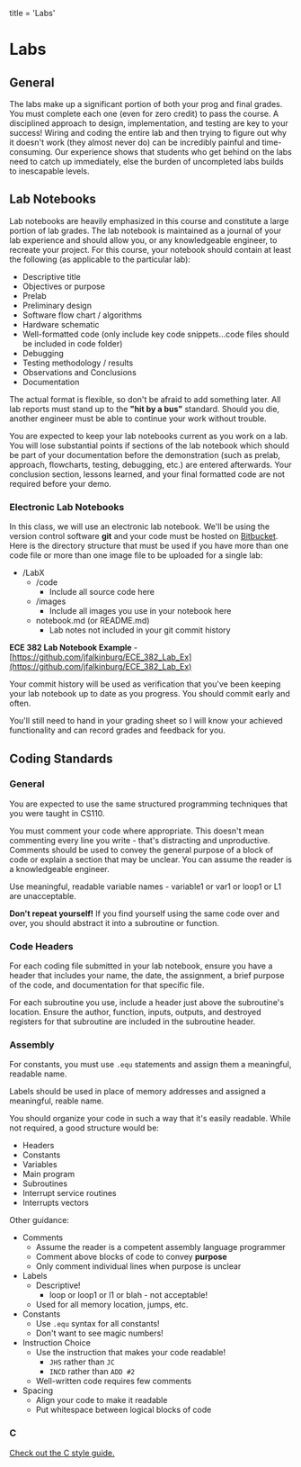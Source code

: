 title = 'Labs'

# Labs

## General

The labs make up a significant portion of both your prog and final grades.  You must complete each one (even for zero credit) to pass the course.  A disciplined approach to design, implementation, and testing are key to your success!  Wiring and coding the entire lab and then trying to figure out why it doesn't work (they almost never do) can be incredibly painful and time-consuming.  Our experience shows that students who get behind on the labs need to catch up immediately, else the burden of uncompleted labs builds to inescapable levels.

## Lab Notebooks

Lab notebooks are heavily emphasized in this course and constitute a large portion of lab grades.  The lab notebook is maintained as a journal of your lab experience and should allow you, or any knowledgeable engineer, to recreate your project.  For this course, your notebook should contain at least the following (as applicable to the particular lab):

- Descriptive title
- Objectives or purpose
- Prelab
- Preliminary design
- Software flow chart / algorithms
- Hardware schematic
- Well-formatted code (only include key code snippets...code files should be included in code folder)
- Debugging
- Testing methodology / results
- Observations and Conclusions
- Documentation

The actual format is flexible, so don't be afraid to add something later.  All lab reports must stand up to the **"hit by a bus"** standard.  Should you die, another engineer must be able to continue your work without trouble.

You are expected to keep your lab notebooks current as you work on a lab.  You will lose substantial points if sections of the lab notebook which should be part of your documentation before the demonstration (such as prelab, approach, flowcharts, testing, debugging, etc.) are entered afterwards.  Your conclusion section, lessons learned, and your final formatted code are not required before your demo.


### Electronic Lab Notebooks

In this class, we will use an electronic lab notebook.  We'll be using the version control software **git** and your code must be hosted on [Bitbucket](http://bitbucket.org).  Here is the directory structure that must be used if you have more than one code file or more than one image file to be uploaded for a single lab:

- /LabX
    - /code
        - Include all source code here
    - /images
        - Include all images you use in your notebook here
    - notebook.md (or README.md)
        - Lab notes not included in your git commit history

**ECE 382 Lab Notebook Example** - [https://github.com/jfalkinburg/ECE_382_Lab_Ex](https://github.com/jfalkinburg/ECE_382_Lab_Ex)

Your commit history will be used as verification that you've been keeping your lab notebook up to date as you progress.  You should commit early and often.

You'll still need to hand in your grading sheet so I will know your achieved functionality and can record grades and feedback for you.

## Coding Standards

### General

You are expected to use the same structured programming techniques that you were taught in CS110.

You must comment your code where appropriate.  This doesn't mean commenting every line you write - that's distracting and unproductive.  Comments should be used to convey the general purpose of a block of code or explain a section that may be unclear.  You can assume the reader is a knowledgeable engineer.

Use meaningful, readable variable names - variable1 or var1 or loop1 or L1 are unacceptable.

**Don't repeat yourself!**  If you find yourself using the same code over and over, you should abstract it into a subroutine or function.

### Code Headers

For each coding file submitted in your lab notebook, ensure you have a header that includes your name, the date, the assignment, a brief purpose of the code, and documentation for that specific file.

For each subroutine you use, include a header just above the subroutine's location.  Ensure the author, function, inputs, outputs, and destroyed registers for that subroutine are included in the subroutine header.

### Assembly

For constants, you must use `.equ` statements and assign them a meaningful, readable name.

Labels should be used in place of memory addresses and assigned a meaningful, reable name.

You should organize your code in such a way that it's easily readable.  While not required, a good structure would be:

- Headers
- Constants
- Variables
- Main program
- Subroutines
- Interrupt service routines
- Interrupts vectors

Other guidance:

- Comments
    - Assume the reader is a competent assembly language programmer
    - Comment above blocks of code to convey **purpose**
    - Only comment individual lines when purpose is unclear
- Labels
    - Descriptive!
        - loop or loop1 or l1 or blah - not acceptable!
    - Used for all memory location, jumps, etc. 
- Constants
    - Use `.equ` syntax for all constants!
    - Don't want to see magic numbers!
- Instruction Choice
    - Use the instruction that makes your code readable!
        - `JHS` rather than `JC`
        - `INCD` rather than `ADD #2`
    - Well-written code requires few comments
- Spacing
    - Align your code to make it readable
    - Put whitespace between logical blocks of code

### C

[Check out the C style guide.](c_style_guide.html)
